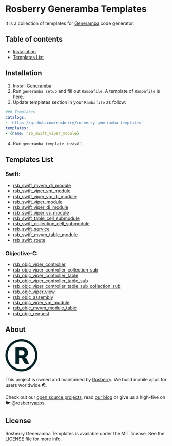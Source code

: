 
# Rosberry Generamba Templates
It is a collection of templates for [Generamba](https://github.com/rambler-digital-solutions/Generamba) code generator.

## Table of contents
- [Installation](#installation)
- [Templates List](#templates-list)

## Installation
1. Install [Generamba](https://github.com/rambler-digital-solutions/Generamba#installation)
2. Run `generamba setup` and fill out `Rambafile`. A template of `Rambafile` is [here](Rambafile).
3. Update templates section in your `Rambafile` as follow:

```yaml
### Templates
catalogs:
- 'https://github.com/rosberry/rosberry-generamba-templates'
templates:
- {name: rsb_swift_viper_module}
```

4. Run `generamba template install`

## Templates List
### Swift:
- [rsb_swift_mvvm_di_module](rsb_swift_mvvm_di_module/rsb_swift_mvvm_di_module.rambaspec)
- [rsb_swift_viper_vm_module](rsb_swift_viper_vm_module/rsb_swift_viper_vm_module.rambaspec)
- [rsb_swift_viper_vm_di_module](rsb_swift_viper_vm_di_module/rsb_swift_viper_vm_di_module.rambaspec)
- [rsb_swift_viper_module](rsb_swift_viper_module/rsb_swift_viper_module.rambaspec)
- [rsb_swift_viper_di_module](rsb_swift_viper_di_module/rsb_swift_viper_di_module.rambaspec)
- [rsb_swift_viper_vs_module](rsb_swift_viper_vs_module/rsb_swift_viper_vs_module.rambaspec)
- [rsb_swift_table_cell_submodule](rsb_swift_table_cell_submodule/rsb_swift_table_cell_submodule.rambaspec)
- [rsb_swift_collection_cell_submodule](rsb_swift_collection_cell_submodule/rsb_swift_collection_cell_submodule.rambaspec)
- [rsb_swift_service](rsb_swift_service/rsb_swift_service.rambaspec)
- [rsb_swift_mvvm_table_module](rsb_swift_mvvm_table_module/rsb_swift_mvvm_table_module.rambaspec)
- [rsb_swift_route](rsb_swift_route/rsb_swift_route.rambaspec)

### Objective-C:
- [rsb_objc_viper_controller](sb_objc_viper_controller/rsb_objc_viper_controller.rambaspec)
- [rsb_objc_viper_controller_collection_sub](rsb_objc_viper_controller_collection_sub/rsb_objc_viper_controller_collection_sub.rambaspec)
- [rsb_objc_viper_controller_table](rsb_objc_viper_controller_table/rsb_objc_viper_controller_table.rambaspec)
- [rsb_objc_viper_controller_table_sub](rsb_objc_viper_controller_table_sub/rsb_objc_viper_controller_table_sub.rambaspec)
- [rsb_objc_viper_controller_table_sub_collection_sub](rsb_objc_viper_controller_table_sub_collection_sub/rsb_objc_viper_controller_table_sub_collection_sub.rambaspec)
- [rsb_objc_viper_view](rsb_objc_viper_view/rsb_objc_viper_view.rambaspec)
- [rsb_objc_assembly](rsb_objc_assembly/rsb_objc_assembly.rambaspec)
- [rsb_objc_viper_vm_module](rsb_objc_viper_vm_module/rsb_objc_viper_vm_module.rambaspec)
- [rsb_objc_mvvm_module_table](rsb_objc_mvvm_module_table/rsb_objc_mvvm_module_table.rambaspec)
- [rsb_objc_request](rsb_objc_request/rsb_objc_request.rambaspec)

## About

<img src="https://github.com/rosberry/Foundation/blob/master/Assets/full_logo.png?raw=true" height="100" />

This project is owned and maintained by [Rosberry](http://rosberry.com). We build mobile apps for users worldwide 🌏.

Check out our [open source projects](https://github.com/rosberry), read [our blog](https://medium.com/@Rosberry) or give us a high-five on 🐦 [@rosberryapps](http://twitter.com/RosberryApps).

## License

Rosberry Generamba Templates is available under the MIT license. See the LICENSE file for more info.
